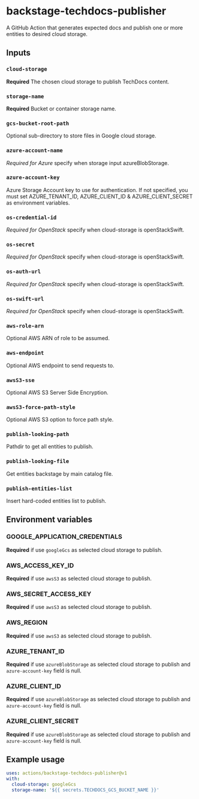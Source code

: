 # backstage-techdocs-publisher

A GitHub Action that generates expected docs and publish one or more entities to desired cloud storage.

## Inputs

### `cloud-storage`

**Required** The chosen cloud storage to publish TechDocs content.

### `storage-name`

**Required** Bucket or container storage name.

### `gcs-bucket-root-path`

Optional sub-directory to store files in Google cloud storage.

### `azure-account-name`

_Required for Azure_ specify when storage input azureBlobStorage.

### `azure-account-key`

Azure Storage Account key to use for authentication. If not specified, you must set AZURE_TENANT_ID, AZURE_CLIENT_ID & AZURE_CLIENT_SECRET as environment variables.

### `os-credential-id`

_Required for OpenStack_ specify when cloud-storage is openStackSwift.

### `os-secret`

_Required for OpenStack_ specify when cloud-storage is openStackSwift.

### `os-auth-url`

_Required for OpenStack_ specify when cloud-storage is openStackSwift.

### `os-swift-url`

_Required for OpenStack_ specify when cloud-storage is openStackSwift.

### `aws-role-arn`

Optional AWS ARN of role to be assumed.

### `aws-endpoint`

Optional AWS endpoint to send requests to.

### `awsS3-sse`

Optional AWS S3 Server Side Encryption.

### `awsS3-force-path-style`

Optional AWS S3 option to force path style.

### `publish-looking-path`

Pathdir to get all entities to publish.

### `publish-looking-file`

Get entities backstage by main catalog file.

### `publish-entities-list`

Insert hard-coded entities list to publish.

## Environment variables

### GOOGLE_APPLICATION_CREDENTIALS

**Required** if use `googleGcs` as selected cloud storage to publish.

### AWS_ACCESS_KEY_ID

**Required** if use `awsS3` as selected cloud storage to publish.

### AWS_SECRET_ACCESS_KEY

**Required** if use `awsS3` as selected cloud storage to publish.

### AWS_REGION

**Required** if use `awsS3` as selected cloud storage to publish.

### AZURE_TENANT_ID

**Required** if use `azureBlobStorage` as selected cloud storage to publish and `azure-account-key` field is null.

### AZURE_CLIENT_ID

**Required** if use `azureBlobStorage` as selected cloud storage to publish and `azure-account-key` field is null.

### AZURE_CLIENT_SECRET

**Required** if use `azureBlobStorage` as selected cloud storage to publish and `azure-account-key` field is null.

## Example usage

```yaml
uses: actions/backstage-techdocs-publisher@v1
with:
  cloud-storage: googleGcs
  storage-name: '${{ secrets.TECHDOCS_GCS_BUCKET_NAME }}'
```
